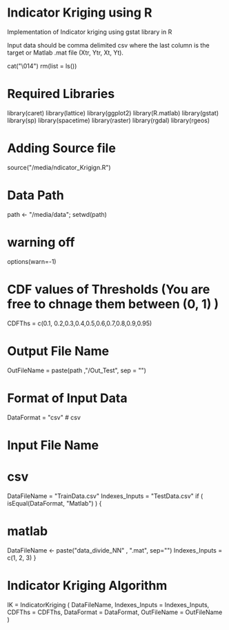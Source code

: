 
# Indicator Kriging using R

Implementation of Indicator kriging using gstat library in R

Input data should be comma delimited csv where the last column is the target or Matlab .mat file (Xtr, Ytr, Xt, Yt).

cat("\014")
rm(list = ls())
# Required Libraries
library(caret)
library(lattice)
library(ggplot2)
library(R.matlab)
library(gstat)
library(sp)
library(spacetime)
library(raster)
library(rgdal)
library(rgeos) 

# Adding Source file
source("/media/ndicator_Krigign.R")

# Data Path
path <- "/media/data";
setwd(path)
# warning off
options(warn=-1)
# CDF values of Thresholds (You are free to chnage them between (0, 1) )
CDFThs = c(0.1, 0.2,0.3,0.4,0.5,0.6,0.7,0.8,0.9,0.95)
# Output File Name
OutFileName = paste(path ,"/Out_Test", sep = "")
# Format of Input Data
DataFormat = "csv" # csv
# Input File Name
# csv
DataFileName = "TrainData.csv"
Indexes_Inputs = "TestData.csv"
if ( isEqual(DataFormat, "Matlab") )
{
  # matlab
  DataFileName <- paste("data_divide_NN" ,
                        ".mat", sep="")
  Indexes_Inputs = c(1, 2, 3)
}

# Indicator Kriging Algorithm
IK = IndicatorKriging ( DataFileName, Indexes_Inputs = Indexes_Inputs, CDFThs = CDFThs,
                  DataFormat = DataFormat, OutFileName = OutFileName )
